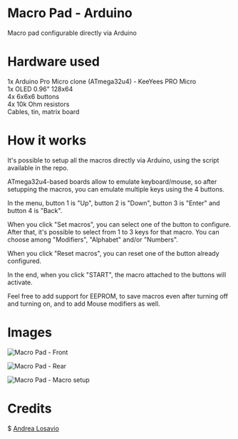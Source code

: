 # Macro Pad - Arduino
Macro pad configurable directly via Arduino  

# Hardware used
1x Arduino Pro Micro clone (ATmega32u4) - KeeYees PRO Micro  
1x OLED 0.96" 128x64  
4x 6x6x6 buttons  
4x 10k Ohm resistors  
Cables, tin, matrix board  

# How it works
It's possible to setup all the macros directly via Arduino, using the script available in the repo.  

ATmega32u4-based boards allow to emulate keyboard/mouse, so after setupping the macros, you can emulate multiple keys using the 4 buttons.  

In the menu, button 1 is "Up", button 2 is "Down", button 3 is "Enter" and button 4 is "Back".

When you click "Set macros", you can select one of the button to configure.  
After that, it's possible to select from 1 to 3 keys for that macro. You can choose among "Modifiers", "Alphabet" and/or "Numbers".  

When you click "Reset macros", you can reset one of the button already configured.

In the end, when you click "START", the macro attached to the buttons will activate.

Feel free to add support for EEPROM, to save macros even after turning off and turning on, and to add Mouse modifiers as well.

# Images
![Macro Pad - Front](https://i.imgur.com/JXZ0cWf.jpg)  

![Macro Pad - Rear](https://i.imgur.com/xK9TXbX.jpg)  

![Macro Pad - Macro setup](https://i.imgur.com/TpPFj7B.jpg)  

# Credits
$ [Andrea Losavio](https://www.linkedin.com/in/andrea-losavio-a60246107/)
